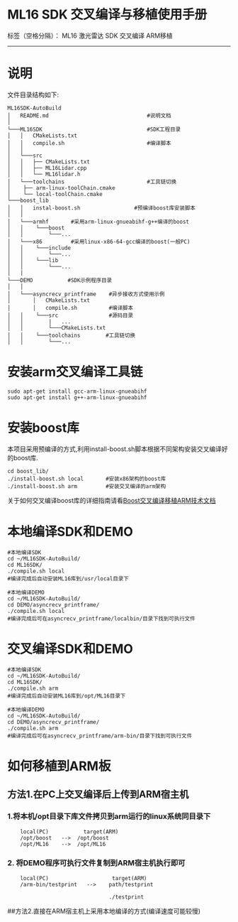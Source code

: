 ﻿# ML16 SDK 交叉编译与移植使用手册

标签（空格分隔）： ML16 激光雷达 SDK 交叉编译 ARM移植

---
# 说明

文件目录结构如下:

```
ML16SDK-AutoBuild
│   README.md                               #说明文档
│  
└───ML16SDK                                 #SDK工程目录
│   │   CMakeLists.txt
│   │   compile.sh                          #编译脚本
│   │
│   └───src
│   │   ├── CMakeLists.txt
│   │   ├── ML16Lidar.cpp
│   │   └── ML16lidar.h
│   └───toolchains                          #工具链切换
│    ├── arm-linux-toolChain.cmake
│    └── local-toolChain.cmake
└───boost_lib
│   │   instal-boost.sh                 #预编译boost库安装脚本
│   │   
│   └───armhf       #采用arm-linux-gnueabihf-g++编译的boost
│   │    └───boost
│   │        └───...
│   └───x86         #采用linux-x86-64-gcc编译的boost(一般PC)
│   │    └───include
│   │        └───...
│   │    └───lib
│   │        └───...
│   |
└───DEMO           #SDK示例程序目录
│   │
│   └───asyncrecv_printframe    #异步接收方式使用示例
│       │   CMakeLists.txt 
│       │   compile.sh          #编译脚本
│   │    └───src                #源码目录
│   │        |   ...
│   │        └───CMakeLists.txt
│   │    └───toolchains        #工具链切换
│   │        └───... 
```

# 安装arm交叉编译工具链
```
sudo apt-get install gcc-arm-linux-gnueabihf
sudo apt-get install g++-arm-linux-gnueabihf
```

# 安装boost库
本项目采用预编译的方式,利用install-boost.sh脚本根据不同架构安装交叉编译好的boost库.
```
cd boost_lib/
./install-boost.sh local       #安装x86架构的boost库
./install-boost.sh arm         #安装交叉编译的arm架构
```

关于如何交叉编译boost库的详细指南请看[Boost交叉编译移植ARM技术文档](https://www.zybuluo.com/aod321/note/1383379)

# 本地编译SDK和DEMO

```
#本地编译SDK
cd ~/ML16SDK-AutoBuild/
cd ML16SDK/
./compile.sh local
#编译完成后自动安装ML16库到/usr/local目录下

#本地编译DEMO
cd ~/ML16SDK-AutoBuild/
cd DEMO/asyncrecv_printframe/
./compile.sh local
#编译完成后可在asyncrecv_printframe/localbin/目录下找到可执行文件
```
# 交叉编译SDK和DEMO

```
#本地编译SDK
cd ~/ML16SDK-AutoBuild/
cd ML16SDK/
./compile.sh arm
#编译完成后自动安装ML16库到/opt/ML16目录下

#本地编译DEMO
cd ~/ML16SDK-AutoBuild/
cd DEMO/asyncrecv_printframe/
./compile.sh arm
#编译完成后可在asyncrecv_printframe/arm-bin/目录下找到可执行文件
```

# 如何移植到ARM板

## 方法1.在PC上交叉编译后上传到ARM宿主机

### 1.将本机/opt目录下库文件拷贝到arm运行的linux系统同目录下
```
    local(PC)           target(ARM)
    /opt/boost   -->  /opt/boost
    /opt/ML16    -->  /opt/ML16
```
### 2. 将DEMO程序可执行文件复制到ARM宿主机执行即可
```
    local(PC)                    target(ARM)
    /arm-bin/testprint   -->    path/testprint
                                
                                ./testprint
```

##方法2.直接在ARM宿主机上采用本地编译的方式(编译速度可能较慢)
